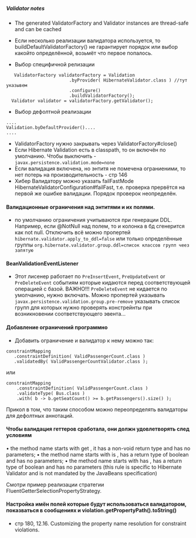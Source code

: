 ##### Validator notes
 - The generated ValidatorFactory and Validator instances are thread-safe
and can be cached
 - Если несколько реализации валидатора используется, то buildDefaultValidatorFactory() не гарантирует 
 порядок или выбор какойто определённой, возьмёт что первое попалось.
 
 - Выбор специфичной релизации

``` 
   ValidatorFactory validatorFactory = Validation
                        .byProvider( HibernateValidator.class ) //тут указывем
                        .configure()
                        .buildValidatorFactory();
  Validator validator = validatorFactory.getValidator(); 
```  
 - Выбор дефолтной реализации
 ```
....
Validation.byDefaultProvider()....
....
```
 - ValidatorFactory нужно закрывать через ValidatorFactory#close()
 - Если Hibernate Validation есть в classpath, то он включён по умолчанию.
 Чтобы выключить - `javax.persistence.validation.mode=none`
 - Если валидация включена, но энтитя не помечена ограниеними, то нет 
 потерь на производительность - стр 146
 - Хибер Валидатору можно указать failFastMode HibernateValidatorConfiguration#failFast, т.е. проверка 
 прервётся на первой же ошибке валидации. Порядок проверок неопределён.
 #### Валидационные ограничения над энтитями и их полями.
  - по умолчанию ограничения учитываются при генерации DDL. 
  Например, если @NotNull над полем, то и колонка в бд сгенерится как not null.
  Отключить всё можно пропертей `hibernate.validator.apply_to_ddl=false` или 
  только определённые группы `org.hibernate.validator.group.ddl=список классов групп чеез запятую`
 #### BeanValidationEventListener
 - Этот лисенер работает по `PreInsertEvent`, `PreUpdateEvent` or `PreDeleteEvent` событиям
 которые кидаются перед соответствующей операцией с базой. 
 ВАЖНО!!! `PreDeleteEvent` не кидается по умолчанию, нужно включать. 
 Можно пропертей указывать `javax.persistence.validation.group.pre-remove` указывать список групп 
 для которых нужно проверять констрейнты при возникновении соответствующего эвента...
 #### Добавление ограничений программно
 - Добавить ограничение и валидатор к нему можно так:
 
 ```
constraintMapping
    .constraintDefinition( ValidPassengerCount.class )
    .validatedBy( ValidPassengerCountValidator.class );
```
или
```
constraintMapping
    .constraintDefinition( ValidPassengerCount.class )
    .validateType( Bus.class )
    .with( b -> b.getSeatCount() >= b.getPassengers().size() );
```

Прикол в том, что таким способом можно переопределять валидаторы для дефолтных аннотаций.
#### Чтобы валидация геттеров сработала, они должн удовлетворять след условиям 
• the method name starts with get , it has a non-void return type and has no parameters;
• the method name starts with is , has a return type of boolean and has no parameters;
• the method name starts with has , has a return type of boolean and has no parameters (this rule
is specific to Hibernate Validator and is not mandated by the JavaBeans specification)

Смотри пример реализации стратегии FluentGetterSelectionPropertyStrategy.
#### Настройка имён полей которые будут использоваться валидатором, показваться в сообщениях и violation.getPropertyPath().toString()
 - стр 180, 
    12.16. Customizing the property name resolution for constraint violations.

 
 
  